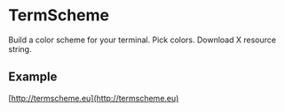 # TermScheme

Build a color scheme for your terminal. Pick colors. Download X resource
string.

## Example

[http://termscheme.eu](http://termscheme.eu)
